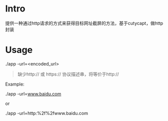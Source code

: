 # Intro
提供一种通过http请求的方式来获得目标网址截屏的方法，基于cutycapt，做http封装

# Usage
./app -url=<encoded_url>
> 缺少http:// 或 https:// 协议描述串，将等价于http://


Example:

./app -url=www.baidu.com

or

./app -url=http:%2f%2fwww.baidu.com
